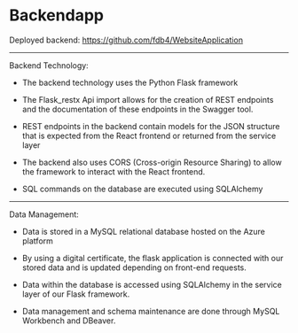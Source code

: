 # Backendapp

Deployed backend: https://github.com/fdb4/WebsiteApplication

_____________________________________________________________________________________________________________________________________________________

Backend Technology:

- The backend technology uses the Python Flask framework 

- The Flask_restx Api import allows for the creation of REST endpoints and the documentation of these endpoints in the Swagger tool.

- REST endpoints in the backend contain models for the JSON structure that is expected from the React frontend or returned from the service layer

- The backend also uses CORS (Cross-origin Resource Sharing) to allow the framework to interact with the React frontend.

- SQL commands on the database are executed using SQLAlchemy

_____________________________________________________________________________________________________________________________________________________

Data Management:

- Data is stored in a MySQL relational database hosted on the Azure platform

- By using a digital certificate, the flask application is connected with our stored data and is updated depending on front-end requests.

- Data within the database is accessed using SQLAlchemy in the service layer of our Flask framework.

- Data management and schema maintenance are done through MySQL Workbench and DBeaver.


